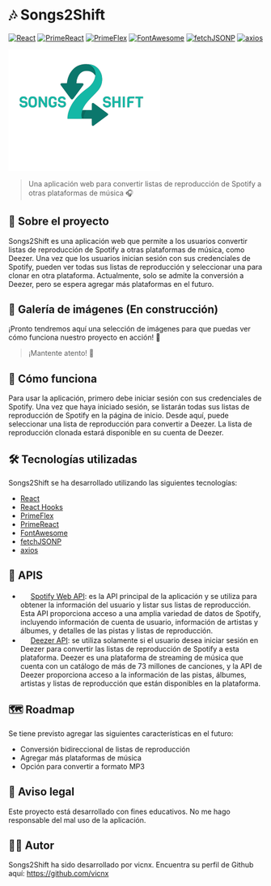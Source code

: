 # 🎶 Songs2Shift
[![React](https://img.shields.io/badge/React-v17.0.2-blue)](https://es.reactjs.org/)
[![PrimeReact](https://img.shields.io/badge/PrimeReact-v6.5.3-blue)](https://www.primefaces.org/primereact/)
[![PrimeFlex](https://img.shields.io/badge/PrimeFlex-v3.0.0-blue)](https://www.primefaces.org/primeflex/)
[![FontAwesome](https://img.shields.io/badge/FontAwesome-v5.15.4-blue)](https://fontawesome.com/)
[![fetchJSONP](https://img.shields.io/badge/fetchJSONP-v1.1.3-blue)](https://github.com/camsong/fetch-jsonp)
[![axios](https://img.shields.io/badge/axios-v0.21.1-blue)](https://github.com/axios/axios)

<img src="images/logo.png" alt="Songs2Shift logo" width="300"/>

> Una aplicación web para convertir listas de reproducción de Spotify a otras plataformas de música 🎧




## 📝 Sobre el proyecto

Songs2Shift es una aplicación web que permite a los usuarios convertir listas de reproducción de Spotify a otras plataformas de música, como Deezer. Una vez que los usuarios inician sesión con sus credenciales de Spotify, pueden ver todas sus listas de reproducción y seleccionar una para clonar en otra plataforma. Actualmente, solo se admite la conversión a Deezer, pero se espera agregar más plataformas en el futuro.

## 🚧 Galería de imágenes (En construcción)

¡Pronto tendremos aquí una selección de imágenes para que puedas ver cómo funciona nuestro proyecto en acción! 🚀

> ¡Mantente atento! 👀

## 🚀 Cómo funciona

Para usar la aplicación, primero debe iniciar sesión con sus credenciales de Spotify. Una vez que haya iniciado sesión, se listarán todas sus listas de reproducción de Spotify en la página de inicio. Desde aquí, puede seleccionar una lista de reproducción para convertir a Deezer. La lista de reproducción clonada estará disponible en su cuenta de Deezer.

## 🛠️ Tecnologías utilizadas

Songs2Shift se ha desarrollado utilizando las siguientes tecnologías:

- [React](https://es.reactjs.org/)
- [React Hooks](https://es.reactjs.org/docs/hooks-intro.html)
- [PrimeFlex](https://www.primefaces.org/primeflex/)
- [PrimeReact](https://www.primefaces.org/primereact/)
- [FontAwesome](https://fontawesome.com/)
- [fetchJSONP](https://github.com/camsong/fetch-jsonp)
- [axios](https://github.com/axios/axios)

## 🚀 APIS

- <img src="https://www.scdn.co/i/_global/favicon.png" width="16" height="16"> [Spotify Web API](https://developer.spotify.com/documentation/web-api/): es la API principal de la aplicación y se utiliza para obtener la información del usuario y listar sus listas de reproducción. Esta API proporciona acceso a una amplia variedad de datos de Spotify, incluyendo información de cuenta de usuario, información de artistas y álbumes, y detalles de las pistas y listas de reproducción.
- <img src="https://www.deezer.com/favicon.ico" width="16" height="16"> [Deezer API](https://developers.deezer.com/api): se utiliza solamente si el usuario desea iniciar sesión en Deezer para convertir las listas de reproducción de Spotify a esta plataforma. Deezer es una plataforma de streaming de música que cuenta con un catálogo de más de 73 millones de canciones, y la API de Deezer proporciona acceso a la información de las pistas, álbumes, artistas y listas de reproducción que están disponibles en la plataforma.

## 🗺️ Roadmap

Se tiene previsto agregar las siguientes características en el futuro:

- Conversión bidireccional de listas de reproducción
- Agregar más plataformas de música
- Opción para convertir a formato MP3

## 📖 Aviso legal

Este proyecto está desarrollado con fines educativos. No me hago responsable del mal uso de la aplicación.

## 👨‍💻 Autor

Songs2Shift ha sido desarrollado por vicnx. Encuentra su perfil de Github aquí: https://github.com/vicnx
